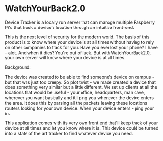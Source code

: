 # WatchYourBack2.0
Device Tracker is a locally run server that can manage multiple Raspberry Pi's that track a device's location through an intuitive front-end.

This is the next level of security for the modern world. The basis of this product is to know where your device is at all times without having to rely on other companies to track for you. Have you ever lost your phone? I have - alot. And when it dies? You're out of luck. But with WatchYourBack2.0, your own server will know where your device is at all times. 

Background:

The device was created to be able to find someone's device on campus - but that was just too creepy. So plot twist -  we made created a device that does something very similar but a little different. We set up clients at all the locations that would be useful - your office, headquarters, man cave, wherever you want basically and itll ping you whenever the device enters the area. It does this by parsing all the packets leaving these locations routers looking for your own device. When your device enters - ping your in. 

This application comes with its very own front end that'll keep track of your device at all times and let you know where it is. This device could be turned into a state of the art tracker to find whatever device you need. 
